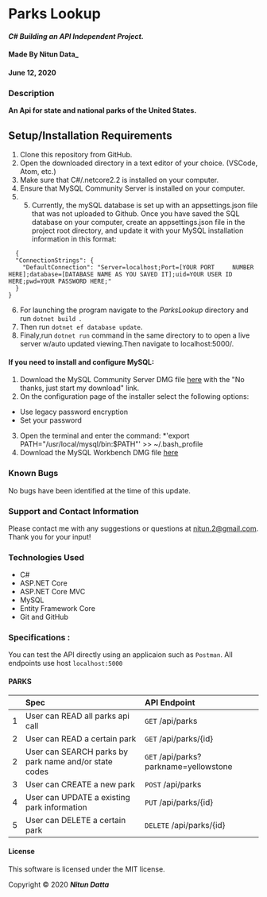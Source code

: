 
# **Parks Lookup**

#### _C# Building an API Independent Project._

#### Made By **Nitun Data_**
#### June 12, 2020

### Description

__An Api for state and national parks of the United States.__

## Setup/Installation Requirements

1. Clone this repository from GitHub.
2. Open the downloaded directory in a text editor of your choice.
  (VSCode, Atom, etc.)
3. Make sure that C#/.netcore2.2 is installed on your computer.
4. Ensure that  MySQL Community Server is installed on your computer.
5. 5. Currently, the mySQL database is set up with an appsettings.json file that was not uploaded to Github.  Once you have saved the SQL database on your computer, create an appsettings.json file in the project root directory, and update it with your MySQL installation information in this format:
```
  {
  "ConnectionStrings": {
    "DefaultConnection": "Server=localhost;Port=[YOUR PORT     NUMBER HERE];database=[DATABASE NAME AS YOU SAVED IT];uid=YOUR USER ID HERE;pwd=YOUR PASSWORD HERE;"
  }
}
```
6. For launching the program navigate to the _ParksLookup_ directory and run ```dotnet build ```.
7. Then run ```dotnet ef database update```.
8. Finaly,run ```dotnet run``` command in the same directory to to open a live server w/auto updated viewing.Then navigate to localhost:5000/.

#### If you need to install and configure MySQL:
1. Download the MySQL Community Server DMG file [here](https://dev.mysql.com/downloads/file/?id=484914) with the "No thanks, just start my download" link.
2. On the configuration page of the installer select the following options:
* Use legacy password encryption
* Set your password
3. Open the terminal and enter the command:
*'export PATH="/usr/local/mysql/bin:$PATH"' >> ~/.bash_profile
4. Download the MySQL Workbench DMG file [here](https://dev.mysql.com/downloads/file/?id=484391)

### Known Bugs

No bugs have been identified at the time of this update.

### Support and Contact Information

Please contact me with any suggestions or questions at nitun.2@gmail.com. Thank you for your input!  

### Technologies Used

* C#
* ASP.NET Core
* ASP.NET Core MVC
* MySQL
* Entity Framework Core
* Git and GitHub

### Specifications : 
You can test the API directly using an applicaion such as `Postman`. All endpoints use host `localhost:5000`

#### PARKS
|| Spec  | API Endpoint  |
|-| :---------------- | :----- | 
|1| User can READ all parks api call | `GET` /api/parks |
|2| User can READ a certain park | `GET` /api/parks/{id} |
|2| User can SEARCH parks by park name and/or state codes | `GET` /api/parks?parkname=yellowstone |
|3| User can CREATE a new park | `POST` /api/parks |
|4| User can UPDATE a existing park information | `PUT` /api/parks/{id} |
|5| User can DELETE a certain park | `DELETE` /api/parks/{id} |


#### License

This software is licensed under the MIT license.

Copyright © 2020 **_Nitun Datta_**
